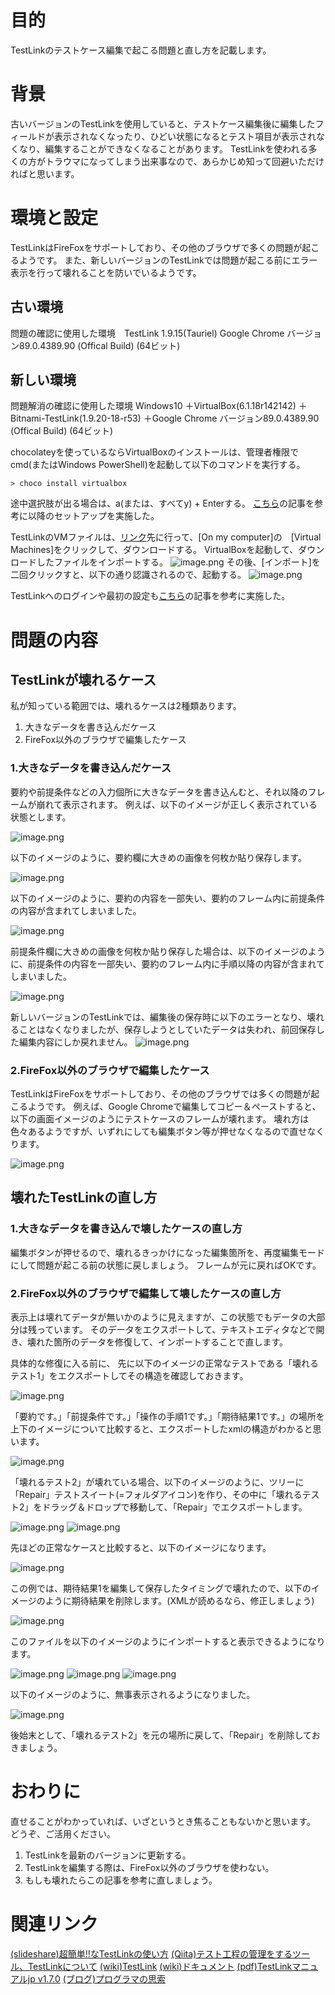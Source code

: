 <!--
title:   TestLinkのテストケースが壊れる
tags:    TestLink
id:      8b4d143d6e9854c02566
private: false
-->
# 目的
TestLinkのテストケース編集で起こる問題と直し方を記載します。

# 背景
古いバージョンのTestLinkを使用していると、テストケース編集後に編集したフィールドが表示されなくなったり、ひどい状態になるとテスト項目が表示されなくなり、編集することができなくなることがあります。
TestLinkを使われる多くの方がトラウマになってしまう出来事なので、あらかじめ知って回避いただければと思います。

# 環境と設定
TestLinkはFireFoxをサポートしており、その他のブラウザで多くの問題が起こるようです。
また、新しいバージョンのTestLinkでは問題が起こる前にエラー表示を行って壊れることを防いでいるようです。

## 古い環境

問題の確認に使用した環境　TestLink 1.9.15(Tauriel)
Google Chrome バージョン89.0.4389.90 (Offical Build) (64ビット)

## 新しい環境
問題解消の確認に使用した環境
Windows10
＋VirtualBox(6.1.18r142142)
＋Bitnami-TestLink(1.9.20-18-r53)
＋Google Chrome バージョン89.0.4389.90 (Offical Build) (64ビット)

chocolateyを使っているならVirtualBoxのインストールは、管理者権限でcmd(またはWindows PowerShell)を起動して以下のコマンドを実行する。

```dos
> choco install virtualbox
```

途中選択肢が出る場合は、a(または、すべてy) + Enterする。
[こちら](https://qiita.com/mima_ita/items/ed56fb1da1e340d397b9#testlink%E3%81%AE%E7%92%B0%E5%A2%83%E4%BD%9C%E6%88%90)の記事を参考に以降のセットアップを実施した。

TestLinkのVMファイルは、[リンク](https://bitnami.com/stack/testlink/virtual-machine)先に行って、[On my computer]の　[Virtual Machines]をクリックして、ダウンロードする。
VirtualBoxを起動して、ダウンロードしたファイルをインポートする。
![image.png](https://qiita-image-store.s3.ap-northeast-1.amazonaws.com/0/201344/212231d3-b22f-31d6-0b41-ee63eb51363b.png)
その後、[インポート]を二回クリックすと、以下の通り認識されるので、起動する。
![image.png](https://qiita-image-store.s3.ap-northeast-1.amazonaws.com/0/201344/46754da4-7442-901c-359a-54ec2a60001f.png)

TestLinkへのログインや最初の設定も[こちら](https://qiita.com/mima_ita/items/ed56fb1da1e340d397b9#testlink%E3%81%AE%E7%92%B0%E5%A2%83%E4%BD%9C%E6%88%90)の記事を参考に実施した。

# 問題の内容
## TestLinkが壊れるケース
私が知っている範囲では、壊れるケースは2種類あります。
1. 大きなデータを書き込んだケース
2. FireFox以外のブラウザで編集したケース

### 1.大きなデータを書き込んだケース
要約や前提条件などの入力個所に大きなデータを書き込んむと、それ以降のフレームが崩れて表示されます。
例えば、以下のイメージが正しく表示されている状態とします。

![image.png](https://qiita-image-store.s3.ap-northeast-1.amazonaws.com/0/201344/6e0e1590-23c5-6d15-8af0-e07541425c38.png)

以下のイメージのように、要約欄に大きめの画像を何枚か貼り保存します。

![image.png](https://qiita-image-store.s3.ap-northeast-1.amazonaws.com/0/201344/f73d08f5-50ae-196c-0996-5353dff502e7.png)

以下のイメージのように、要約の内容を一部失い、要約のフレーム内に前提条件の内容が含まれてしまいました。

![image.png](https://qiita-image-store.s3.ap-northeast-1.amazonaws.com/0/201344/f20898de-6bd8-dd03-23c0-0773245c31fc.png)

前提条件欄に大きめの画像を何枚か貼り保存した場合は、以下のイメージのように、前提条件の内容を一部失い、要約のフレーム内に手順以降の内容が含まれてしまいました。

![image.png](https://qiita-image-store.s3.ap-northeast-1.amazonaws.com/0/201344/b5f321f3-8650-eadb-b461-b6408a61ac22.png)

新しいバージョンのTestLinkでは、編集後の保存時に以下のエラーとなり、壊れることはなくなりましたが、保存しようとしていたデータは失われ、前回保存した編集内容にしか戻れません。
![image.png](https://qiita-image-store.s3.ap-northeast-1.amazonaws.com/0/201344/488c3e11-1328-9c20-4bdc-8188cfd25727.png)

### 2.FireFox以外のブラウザで編集したケース

TestLinkはFireFoxをサポートしており、その他のブラウザでは多くの問題が起こるようです。
例えば、Google Chromeで編集してコピー＆ペーストすると、以下の画面イメージのようにテストケースのフレームが壊れます。
壊れ方は色々あるようですが、いずれにしても編集ボタン等が押せなくなるので直せなくります。

![image.png](https://qiita-image-store.s3.ap-northeast-1.amazonaws.com/0/201344/709881f5-79ba-9649-349c-408115acc6b7.png)


## 壊れたTestLinkの直し方


### 1.大きなデータを書き込んで壊したケースの直し方

編集ボタンが押せるので、壊れるきっかけになった編集箇所を、再度編集モードにして問題が起こる前の状態に戻しましょう。
フレームが元に戻ればOKです。

### 2.FireFox以外のブラウザで編集して壊したケースの直し方

表示上は壊れてデータが無いかのように見えますが、この状態でもデータの大部分は残っています。
そのデータをエクスポートして、テキストエディタなどで開き、壊れた箇所のデータを修復して、インポートすることで直します。

具体的な修復に入る前に、
先に以下のイメージの正常なテストである「壊れるテスト1」をエクスポートしてその構造を確認しておきます。

![image.png](https://qiita-image-store.s3.ap-northeast-1.amazonaws.com/0/201344/6e0e1590-23c5-6d15-8af0-e07541425c38.png)

「要約です。」「前提条件です。」「操作の手順1です。」「期待結果1です。」の場所を上下のイメージについて比較すると、エクスポートしたxmlの構造がわかると思います。

![image.png](https://qiita-image-store.s3.ap-northeast-1.amazonaws.com/0/201344/d272a8fe-e8f4-8c7e-cf93-d1daa1c6db6c.png)

「壊れるテスト2」が壊れている場合、以下のイメージのように、ツリーに「Repair」テストスイート(=フォルダアイコン)を作り、その中に「壊れるテスト2」をドラッグ＆ドロップで移動して、「Repair」でエクスポートします。

![image.png](https://qiita-image-store.s3.ap-northeast-1.amazonaws.com/0/201344/0a8f2dc2-b7b1-433d-63f3-db3dec549aa9.png)
![image.png](https://qiita-image-store.s3.ap-northeast-1.amazonaws.com/0/201344/fc39971e-d2ed-aa22-20b4-dccd02016cb0.png)

先ほどの正常なケースと比較すると、以下のイメージになります。

![image.png](https://qiita-image-store.s3.ap-northeast-1.amazonaws.com/0/201344/8f77cf88-6cac-8864-5202-70e4abde4543.png)

この例では、期待結果1を編集して保存したタイミングで壊れたので、以下のイメージのように期待結果を削除します。(XMLが読めるなら、修正しましょう)

![image.png](https://qiita-image-store.s3.ap-northeast-1.amazonaws.com/0/201344/a9c6addf-c9bf-024b-894a-355c58439312.png)

このファイルを以下のイメージのようにインポートすると表示できるようになります。

![image.png](https://qiita-image-store.s3.ap-northeast-1.amazonaws.com/0/201344/7be31a91-6111-6b56-36f1-c07dce8be32d.png)
![image.png](https://qiita-image-store.s3.ap-northeast-1.amazonaws.com/0/201344/501ca46e-1de2-8b1f-8331-bb1eb5edb45c.png)
![image.png](https://qiita-image-store.s3.ap-northeast-1.amazonaws.com/0/201344/96c8601f-c443-4e38-0e40-b368d695fb65.png)

以下のイメージのように、無事表示されるようになりました。

![image.png](https://qiita-image-store.s3.ap-northeast-1.amazonaws.com/0/201344/e8f2ae67-4737-8030-807b-0854fe64486b.png)

後始末として、「壊れるテスト2」を元の場所に戻して、「Repair」を削除しておきましょう。

# おわりに

直せることがわかっていれば、いざというとき焦ることもないかと思います。
どうぞ、ご活用ください。

1. TestLinkを最新のバージョンに更新する。
1. TestLinkを編集する際は、FireFox以外のブラウザを使わない。
1. もしも壊れたらこの記事を参考に直しましょう。

# 関連リンク
[(slideshare)超簡単!!なTestLinkの使い方](https://www.slideshare.net/cakeyoshida/test-link-15753118)
[(Qiita)テスト工程の管理をするツール、TestLinkについて](https://qiita.com/mima_ita/items/ed56fb1da1e340d397b9)
[(wiki)TestLink](https://ja.wikipedia.org/wiki/TestLink)
[(wiki)ドキュメント](https://wiki.documentfoundation.org/TestLink/ja)
[(pdf)TestLinkマニュアルjp v1.7.0](https://acc.dl.osdn.jp/testlinkjp/33629/user_manual.pdf)
[(ブログ)プログラマの思索](https://forza.cocolog-nifty.com/blog/testlink/index.html)